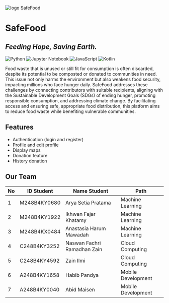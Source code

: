 ![logo SafeFood](https://github.com/user-attachments/assets/20502bf1-7036-46ce-b096-93486d18970a)
# SafeFood
## _Feeding Hope, Saving Earth._

![Python](https://img.shields.io/badge/Python-3776AB?style=flat&logo=python&logoColor=white)  ![Jupyter Notebook](https://img.shields.io/badge/Jupyter%20Notebook-F37626?style=flat&logo=jupyter&logoColor=white) ![JavaScript](https://img.shields.io/badge/JavaScript-F7DF1E?style=flat&logo=javascript&logoColor=black)  ![Kotlin](https://img.shields.io/badge/Kotlin-1DA1F2?style=flat&logo=kotlin&logoColor=white)


Food waste that is unused or still fit for consumption is often discarded, despite its potential to be composted or donated to communities in need. This issue not only harms the environment but also weakens food security, impacting millions who face hunger daily. SafeFood addresses these challenges by connecting contributors with suitable recipients, aligning with the Sustainable Development Goals (SDGs) of ending hunger, promoting responsible consumption, and addressing climate change. By facilitating access and ensuring safe, appropriate food distribution, this platform aims to reduce food waste while benefiting vulnerable communities.

## Features
- Authentication (login and register)
- Profile and edit profile
- Display maps 
- Donation feature
- History donation

## Our Team

| No    | ID Student      | Name Student               | Path              |
|-------|-----------------|----------------------------|----------------   |
| 1     | M248B4KY0680    | Arya Setia Pratama         | Machine Learning  |
| 2     | M248B4KY1922    | Ikhwan Fajar Khatamy       | Machine Learning  |
| 3     | M248B4KX0484    | Anastasia Harum Mawadah    | Machine Learning  |
| 4     | C248B4KY3252    | Naswan Fachri Ramadhan Zain| Cloud Computing   |
| 5     | C248B4KY4592    | Zain Ilmi                  | Cloud Computing   |
| 6     | A248B4KY1658    | Habib Pandya               | Mobile Development|
| 7     | A248B4KY0040    | Abid Maisen                | Mobile Development|
